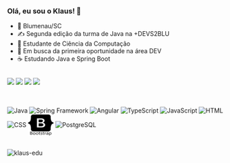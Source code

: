 ### Olá, eu sou o Klaus! 👋

- 🚩 Blumenau/SC
- ✍ Segunda edição da turma de Java na +DEVS2BLU
- 📗 Estudante de Ciência da Computação
- 🧑 Em busca da primeira oportunidade na área DEV
- ☕ Estudando Java e Spring Boot
##

<div>  
  <a href="https://www.linkedin.com/in/klaus-petrikovski/" target="_blank"><img src="https://img.shields.io/badge/-LinkedIn-%230077B5?style=for-the-badge&logo=linkedin&logoColor=white" target="_blank"></a>  
  <a href="https://api.whatsapp.com/send?phone=5547991141618&text=Ol%C3%A1,%20vi%20seu%20site/portif%C3%B3lio.%20Tudo%20bem?" target="_blank"><img src="https://img.shields.io/badge/-Whatsapp-25D366?style=for-the-badge&logo=whatsapp&logoColor=white" target="_blank"></a>  
  <a href="mailto:padilhaklaus@gmail.com" target="_blank"><img src="https://img.shields.io/badge/-Gmail-%23333?style=for-the-badge&logo=gmail&logoColor=white" target="_blank"></a>  
  <a href="https://klaus-edu.github.io/" target="_blank"><img src="https://img.shields.io/badge/Portfólio--%23333?style=for-the-badge&logo=&logoColor=white" target="_blank"></a> 
</div>

##

<div style="display: inline_block"><br>
  <img align="center" alt="Java" height="50" width="60" src="https://cdn.jsdelivr.net/gh/devicons/devicon/icons/java/java-original.svg">
  <img align="center" alt="Spring Framework" height="50" width="60" src="https://cdn.jsdelivr.net/gh/devicons/devicon/icons/spring/spring-original.svg">
  <img align="center" alt="Angular" height="50" width="60" src="https://cdn.jsdelivr.net/gh/devicons/devicon/icons/angularjs/angularjs-original.svg">
  <img align="center" alt="TypeScript" height="50" width="60" src="https://cdn.jsdelivr.net/gh/devicons/devicon/icons/typescript/typescript-original.svg">
  <img align="center" alt="JavaScript" height="50" width="60" src="https://cdn.jsdelivr.net/gh/devicons/devicon/icons/javascript/javascript-original.svg">
  <img align="center" alt="HTML" height="50" width="60" src="https://cdn.jsdelivr.net/gh/devicons/devicon/icons/html5/html5-original.svg">
  <img align="center" alt="CSS" height="50" width="60" src="https://cdn.jsdelivr.net/gh/devicons/devicon/icons/css3/css3-original.svg">
  <img align="center" alt="Bootstrap" height="50" width="60" src="https://raw.githubusercontent.com/devicons/devicon/master/icons/bootstrap/bootstrap-plain-wordmark.svg"/>
  <img align="center" alt="PostgreSQL" height="50" width="60" src="https://cdn.jsdelivr.net/gh/devicons/devicon/icons/postgresql/postgresql-original.svg">
</div>

##
<p><img align="center" src="https://github-readme-stats.vercel.app/api/top-langs?username=klaus-edu&show_icons=true&locale=en&layout=compact" alt="klaus-edu" /></p>
